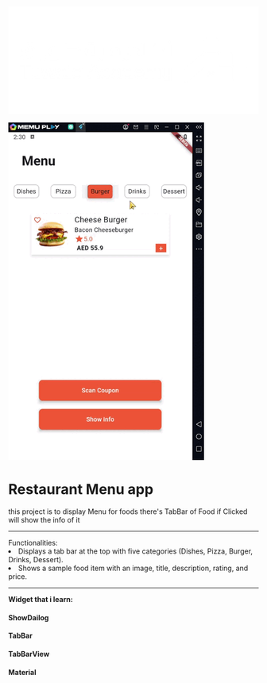 ![My Image](./assets/img_Tuwaiq.png)


![My Image](./assets/vid_restaurant.gif)

# Restaurant Menu app

this project is to display Menu for foods there's TabBar of Food if Clicked will show the info of it
<hr>
Functionalities:
<li>Displays a tab bar at the top with five categories (Dishes, Pizza, Burger, Drinks, Dessert). 

<li>Shows a sample food item with an image, title, description, rating, and price.
    



<hr>

**Widget that i learn:**
#### ShowDailog
#### TabBar
#### TabBarView
#### Material
